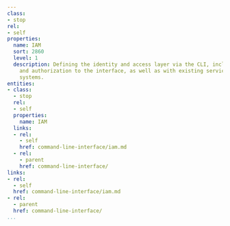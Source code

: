 ```yaml
---
class:
- stop
rel:
- self
properties:
  name: IAM
  sort: 2860
  level: 1
  description: Defining the identity and access layer via the CLI, including the login
    and authorization to the interface, as well as with existing services and backend
    systems.
entities:
- class:
  - stop
  rel:
  - self
  properties:
    name: IAM
  links:
  - rel:
    - self
    href: command-line-interface/iam.md
  - rel:
    - parent
    href: command-line-interface/
links:
- rel:
  - self
  href: command-line-interface/iam.md
- rel:
  - parent
  href: command-line-interface/
...
```

